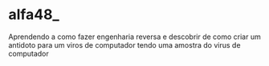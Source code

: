 # alfa48_
Aprendendo a como fazer engenharia reversa e descobrir de como criar um antidoto para um viros de computador tendo uma amostra do virus de computador
